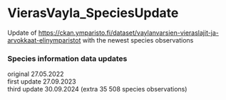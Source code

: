 # VierasVayla_SpeciesUpdate
Update of https://ckan.ymparisto.fi/dataset/vaylanvarsien-vieraslajit-ja-arvokkaat-elinymparistot with the newest species observations

### Species information data updates
original 27.05.2022  
first update 27.09.2023  
third update 30.09.2024 (extra 35 508 species observations) 
